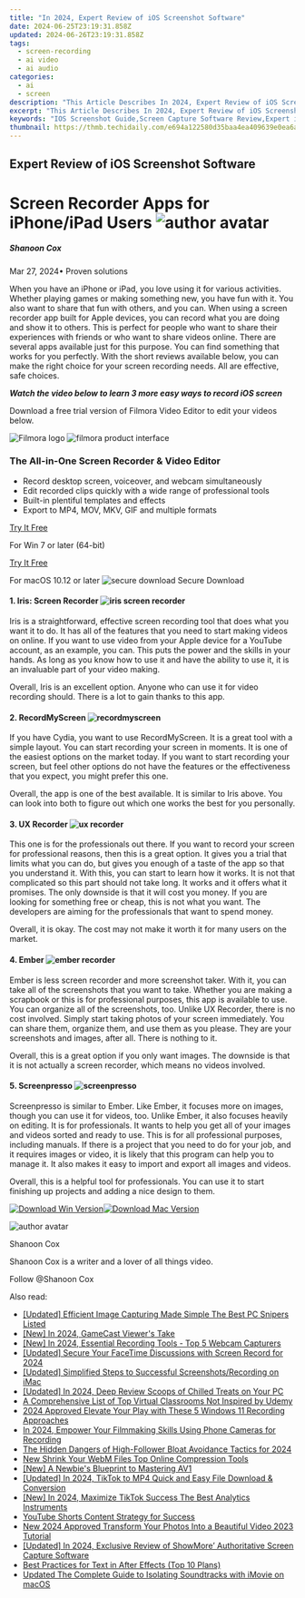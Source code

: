 ```yaml
---
title: "In 2024, Expert Review of iOS Screenshot Software"
date: 2024-06-25T23:19:31.858Z
updated: 2024-06-26T23:19:31.858Z
tags: 
  - screen-recording
  - ai video
  - ai audio
categories: 
  - ai
  - screen
description: "This Article Describes In 2024, Expert Review of iOS Screenshot Software"
excerpt: "This Article Describes In 2024, Expert Review of iOS Screenshot Software"
keywords: "IOS Screenshot Guide,Screen Capture Software Review,Expert iOS Screenshots,Best iOS Snapshot Tool,IOS Photo Capture Tips,Top iOS Screenshot Apps,Professional iOS Screenshot Choice"
thumbnail: https://thmb.techidaily.com/e694a122580d35baa4ea409639e0ea6a835876b9d9b87e9c40850a4f81b5f21f.jpg
---
```


## Expert Review of iOS Screenshot Software

# Screen Recorder Apps for iPhone/iPad Users ![author avatar](https://images.wondershare.com/filmora/article-images/shannon-cox.jpg)

##### Shanoon Cox

 Mar 27, 2024• Proven solutions

When you have an iPhone or iPad, you love using it for various activities. Whether playing games or making something new, you have fun with it. You also want to share that fun with others, and you can. When using a screen recorder app built for Apple devices, you can record what you are doing and show it to others. This is perfect for people who want to share their experiences with friends or who want to share videos online. There are several apps available just for this purpose. You can find something that works for you perfectly. With the short reviews available below, you can make the right choice for your screen recording needs. All are effective, safe choices.

**_Watch the video below to learn 3 more easy ways to record iOS screen_**

Download a free trial version of Filmora Video Editor to edit your videos below.

![Filmora logo](https://images.wondershare.com/filmora/logo_icon/wondershare-filmora-logo-horizontal.png) ![filmora product interface](https://images.wondershare.com/filmora/images/common/filmora-product-banner.png)

### The All-in-One Screen Recorder & Video Editor

* Record desktop screen, voiceover, and webcam simultaneously
* Edit recorded clips quickly with a wide range of professional tools
* Built-in plentiful templates and effects
* Export to MP4, MOV, MKV, GIF and multiple formats

[Try It Free](https://tools.techidaily.com/wondershare/filmora/download/)

For Win 7 or later (64-bit)

[Try It Free](https://tools.techidaily.com/wondershare/filmora/download/)

For macOS 10.12 or later ![secure download](https://static.wondershare.com/images-filmora/images/common/securety.svg) Secure Download

#### 1\. Iris: Screen Recorder ![iris screen recorder](https://images.wondershare.com/filmora/article-images/iris-screen-recorder.jpeg)

Iris is a straightforward, effective screen recording tool that does what you want it to do. It has all of the features that you need to start making videos on online. If you want to use video from your Apple device for a YouTube account, as an example, you can. This puts the power and the skills in your hands. As long as you know how to use it and have the ability to use it, it is an invaluable part of your video making.

Overall, Iris is an excellent option. Anyone who can use it for video recording should. There is a lot to gain thanks to this app.

#### 2\. RecordMyScreen ![recordmyscreen](https://images.wondershare.com/filmora/article-images/recordmyscreen.jpg)

If you have Cydia, you want to use RecordMyScreen. It is a great tool with a simple layout. You can start recording your screen in moments. It is one of the easiest options on the market today. If you want to start recording your screen, but feel other options do not have the features or the effectiveness that you expect, you might prefer this one.

Overall, the app is one of the best available. It is similar to Iris above. You can look into both to figure out which one works the best for you personally.

#### 3\. UX Recorder ![ux recorder](https://images.wondershare.com/filmora/article-images/ux-recorder.jpeg)

This one is for the professionals out there. If you want to record your screen for professional reasons, then this is a great option. It gives you a trial that limits what you can do, but gives you enough of a taste of the app so that you understand it. With this, you can start to learn how it works. It is not that complicated so this part should not take long. It works and it offers what it promises. The only downside is that it will cost you money. If you are looking for something free or cheap, this is not what you want. The developers are aiming for the professionals that want to spend money.

Overall, it is okay. The cost may not make it worth it for many users on the market.

#### 4\. Ember ![ember recorder](https://images.wondershare.com/filmora/article-images/ember-recorder.jpeg)

Ember is less screen recorder and more screenshot taker. With it, you can take all of the screenshots that you want to take. Whether you are making a scrapbook or this is for professional purposes, this app is available to use. You can organize all of the screenshots, too. Unlike UX Recorder, there is no cost involved. Simply start taking photos of your screen immediately. You can share them, organize them, and use them as you please. They are your screenshots and images, after all. There is nothing to it.

Overall, this is a great option if you only want images. The downside is that it is not actually a screen recorder, which means no videos involved.

#### 5\. Screenpresso ![screenpresso](https://images.wondershare.com/filmora/article-images/screenpresso.jpeg)

Screenpresso is similar to Ember. Like Ember, it focuses more on images, though you can use it for videos, too. Unlike Ember, it also focuses heavily on editing. It is for professionals. It wants to help you get all of your images and videos sorted and ready to use. This is for all professional purposes, including manuals. If there is a project that you need to do for your job, and it requires images or video, it is likely that this program can help you to manage it. It also makes it easy to import and export all images and videos.

Overall, this is a helpful tool for professionals. You can use it to start finishing up projects and adding a nice design to them.

[![Download Win Version](https://images.wondershare.com/filmora/guide/download-btn-win.jpg)](https://tools.techidaily.com/wondershare/filmora/download/)[![Download Mac Version](https://images.wondershare.com/filmora/guide/download-btn-mac.jpg)](https://tools.techidaily.com/wondershare/filmora/download/)

![author avatar](https://images.wondershare.com/filmora/article-images/shannon-cox.jpg)

Shanoon Cox

Shanoon Cox is a writer and a lover of all things video.

Follow @Shanoon Cox

<span class="atpl-alsoreadstyle">Also read:</span>
<div><ul>
<li><a href="https://screen-sharing-recording.techidaily.com/updated-efficient-image-capturing-made-simple-the-best-pc-snipers-listed/"><u>[Updated] Efficient Image Capturing Made Simple  The Best PC Snipers Listed</u></a></li>
<li><a href="https://screen-sharing-recording.techidaily.com/new-in-2024-gamecast-viewers-take/"><u>[New] In 2024, GameCast Viewer's Take</u></a></li>
<li><a href="https://screen-sharing-recording.techidaily.com/new-in-2024-essential-recording-tools-top-5-webcam-capturers/"><u>[New] In 2024, Essential Recording Tools - Top 5 Webcam Capturers</u></a></li>
<li><a href="https://screen-sharing-recording.techidaily.com/updated-secure-your-facetime-discussions-with-screen-record-for-2024/"><u>[Updated] Secure Your FaceTime Discussions with Screen Record for 2024</u></a></li>
<li><a href="https://screen-sharing-recording.techidaily.com/updated-simplified-steps-to-successful-screenshotsrecording-on-imac/"><u>[Updated] Simplified Steps to Successful Screenshots/Recording on iMac</u></a></li>
<li><a href="https://screen-sharing-recording.techidaily.com/updated-in-2024-deep-review-scoops-of-chilled-treats-on-your-pc/"><u>[Updated] In 2024, Deep Review  Scoops of Chilled Treats on Your PC</u></a></li>
<li><a href="https://screen-sharing-recording.techidaily.com/a-comprehensive-list-of-top-virtual-classrooms-not-inspired-by-udemy/"><u>A Comprehensive List of Top Virtual Classrooms Not Inspired by Udemy</u></a></li>
<li><a href="https://screen-sharing-recording.techidaily.com/2024-approved-elevate-your-play-with-these-5-windows-11-recording-approaches/"><u>2024 Approved  Elevate Your Play with These 5 Windows 11 Recording Approaches</u></a></li>
<li><a href="https://screen-sharing-recording.techidaily.com/in-2024-empower-your-filmmaking-skills-using-phone-cameras-for-recording/"><u>In 2024, Empower Your Filmmaking Skills  Using Phone Cameras for Recording</u></a></li>
<li><a href="https://facebook-clips.techidaily.com/the-hidden-dangers-of-high-follower-bloat-avoidance-tactics-for-2024/"><u>The Hidden Dangers of High-Follower Bloat  Avoidance Tactics for 2024</u></a></li>
<li><a href="https://video-content-creator.techidaily.com/new-shrink-your-webm-files-top-online-compression-tools/"><u>New Shrink Your WebM Files Top Online Compression Tools</u></a></li>
<li><a href="https://extra-hints.techidaily.com/new-a-newbies-blueprint-to-mastering-av1/"><u>[New] A Newbie's Blueprint to Mastering AV1</u></a></li>
<li><a href="https://tiktok-clips.techidaily.com/updated-in-2024-tiktok-to-mp4-quick-and-easy-file-download-and-conversion/"><u>[Updated] In 2024, TikTok to MP4  Quick and Easy File Download & Conversion</u></a></li>
<li><a href="https://tiktok-clips.techidaily.com/new-in-2024-maximize-tiktok-success-the-best-analytics-instruments/"><u>[New] In 2024, Maximize TikTok Success  The Best Analytics Instruments</u></a></li>
<li><a href="https://youtube-videos.techidaily.com/youtube-shorts-content-strategy-for-success/"><u>YouTube Shorts  Content Strategy for Success</u></a></li>
<li><a href="https://ai-video-tools.techidaily.com/new-2024-approved-transform-your-photos-into-a-beautiful-video-2023-tutorial/"><u>New 2024 Approved Transform Your Photos Into a Beautiful Video 2023 Tutorial</u></a></li>
<li><a href="https://video-screen-grab.techidaily.com/updated-in-2024-exclusive-review-of-showmore-authoritative-screen-capture-software/"><u>[Updated] In 2024, Exclusive Review of ShowMore’ Authoritative Screen Capture Software</u></a></li>
<li><a href="https://extra-hints.techidaily.com/best-practices-for-text-in-after-effects-top-10-plans/"><u>Best Practices for Text in After Effects (Top 10 Plans)</u></a></li>
<li><a href="https://voice-adjusting.techidaily.com/updated-the-complete-guide-to-isolating-soundtracks-with-imovie-on-macos/"><u>Updated The Complete Guide to Isolating Soundtracks with iMovie on macOS</u></a></li>
</ul></div>

<ins class="adsbygoogle"
      style="display:block"
      data-ad-client="ca-pub-7571918770474297"
      data-ad-slot="8358498916"
      data-ad-format="auto"
      data-full-width-responsive="true"></ins>